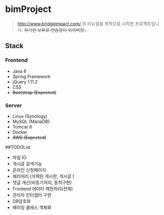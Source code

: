 # bimProject

> http://www.bridgeimpact.com/ 의 리뉴얼을 목적으로 시작한 프로젝트입니다.  ~~무기한 보류로 연습장이 되어버렸..~~


## Stack


### Frontend
- Java 8
- Spring Framework
- jQuery 1.11.2
- CSS
- ~~Bootstrap (Expected)~~
### Server
- Linux (Synology)
- MySQL (MariaDB)
- Tomcat 8
- Docker
- ~~AWS (Expected)~~


##TODOList
- 파일 IO
- 게시글 검색기능
- 온라인 신청페이지
- 에러처리 (삭제된 게시판, 게시글 )
- 댓글 개선(비동기처리, 동적구현)
- Frontend 데이터 제한처리(전체)
- 관리자 인터셉터 구현
- DB암호화
- 페이징 클래스 객체화
